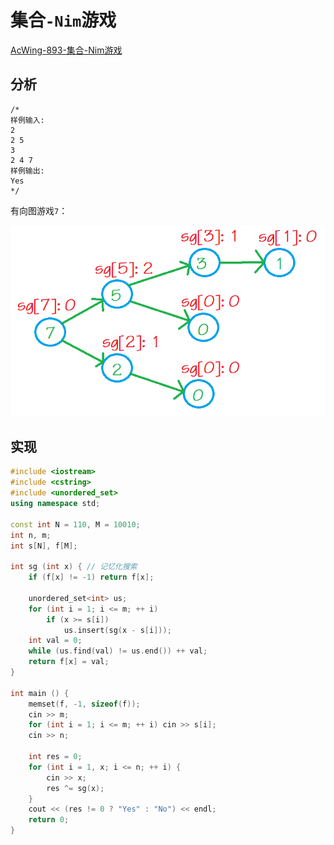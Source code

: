 # 集合`-Nim`游戏

[AcWing-893-集合-Nim游戏](https://www.acwing.com/solution/AcWing/content/3929/)

## 分析

```
/*
样例输入:
2
2 5
3
2 4 7
样例输出:
Yes
*/
```

有向图游戏`7`：

![](/img/0055.png)

## 实现

```cpp
#include <iostream>
#include <cstring>
#include <unordered_set>
using namespace std;

const int N = 110, M = 10010;
int n, m;
int s[N], f[M];

int sg (int x) { // 记忆化搜索
    if (f[x] != -1) return f[x];

    unordered_set<int> us;
    for (int i = 1; i <= m; ++ i)
        if (x >= s[i])
            us.insert(sg(x - s[i]));
    int val = 0;
    while (us.find(val) != us.end()) ++ val;
    return f[x] = val;
}

int main () {
    memset(f, -1, sizeof(f));
    cin >> m;
    for (int i = 1; i <= m; ++ i) cin >> s[i];
    cin >> n;

    int res = 0;
    for (int i = 1, x; i <= n; ++ i) {
        cin >> x;
        res ^= sg(x);
    }
    cout << (res != 0 ? "Yes" : "No") << endl;
    return 0;
}
```

